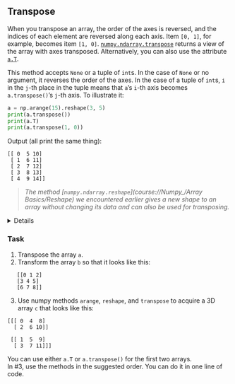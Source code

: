 ## Transpose

When you transpose an array, the order of the axes is reversed, and the indices of each element are reversed along each axis.
Item `[0, 1]`, for example, becomes item `[1, 0]`.
[`numpy.ndarray.transpose`](https://numpy.org/doc/stable/reference/generated/numpy.ndarray.transpose.html#numpy.ndarray.transpose) returns a view of the array with axes transposed.
Alternatively, you can also use the attribute [`a.T`](https://numpy.org/doc/stable/reference/generated/numpy.ndarray.T.html#numpy.ndarray.T).

This method accepts `None` or a tuple of `int`s. In the case of `None` or no argument, it reverses the order of the axes.
In the case of a tuple of `int`s, `i` in the `j`-th place in the tuple means that `a`’s `i`-th axis becomes `a.transpose()`’s `j`-th axis.
To illustrate it:

```python
a = np.arange(15).reshape(3, 5)
print(a.transpose())
print(a.T)
print(a.transpose(1, 0))
```
Output (all print the same thing):
```text
[[ 0  5 10]
 [ 1  6 11]
 [ 2  7 12]
 [ 3  8 13]
 [ 4  9 14]]
```

> <i>The method [`numpy.ndarray.reshape`](course://Numpy_/Array Basics/Reshape) we encountered earlier
gives a new shape to an array without changing its data and can also be used for transposing.</i>

<details>The transpose operation becomes more complex when dealing with arrays of higher dimensions, such as 3-D arrays. In the case of 3-D arrays, the transpose operation involves permuting the axes based on the provided axes parameter.</details>

### Task 
1. Transpose the array `a`.
2. Transform the array `b` so that it looks like this:
```text
   [[0 1 2]
   [3 4 5]
   [6 7 8]]
```
3. Use numpy methods `arange`, `reshape`, and `transpose` to acquire a 3D array `c` that looks like this:
```text
[[[ 0  4  8]
  [ 2  6 10]]

 [[ 1  5  9]
  [ 3  7 11]]]
```

<div class="hint">You can use either <code>a.T</code> or <code>a.transpose()</code> for the first two arrays.</div>

<div class="hint">In #3, use the methods in the suggested order. You can do it in one line of code.</div>
